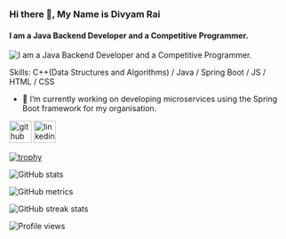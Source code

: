 ### Hi there 👋, My Name is Divyam Rai
#### I am a Java Backend Developer and a Competitive Programmer.
![I am a Java Backend Developer and a Competitive Programmer.](https://media-exp1.licdn.com/dms/image/C4D16AQFrPCIH1X5SYw/profile-displaybackgroundimage-shrink_200_800/0/1661166614039?e=2147483647&v=beta&t=VeACW2uyTjCp4yOyn7opQp98XSMLMkIvqHNsxxrls34)


Skills: C++(Data Structures and Algorithms) / Java / Spring Boot / JS / HTML / CSS

- 🔭 I’m currently working on developing microservices using the Spring Boot framework for my organisation. 


[<img src='https://cdn.jsdelivr.net/npm/simple-icons@3.0.1/icons/github.svg' alt='github' height='40'>](https://github.com/https://github.com/divyamrai28)  [<img src='https://cdn.jsdelivr.net/npm/simple-icons@3.0.1/icons/linkedin.svg' alt='linkedin' height='40'>](https://www.linkedin.com/in/https://in.linkedin.com/in/divyamrai/)  

[![trophy](https://github-profile-trophy.vercel.app/?username=https://github.com/divyamrai28)](https://github.com/ryo-ma/github-profile-trophy)

![GitHub stats](https://github-readme-stats.vercel.app/api?username=https://github.com/divyamrai28&show_icons=true)  

![GitHub metrics](https://metrics.lecoq.io/https://github.com/divyamrai28)  

![GitHub streak stats](https://github-readme-streak-stats.herokuapp.com/?user=https://github.com/divyamrai28)  

![Profile views](https://gpvc.arturio.dev/https://github.com/divyamrai28)  
